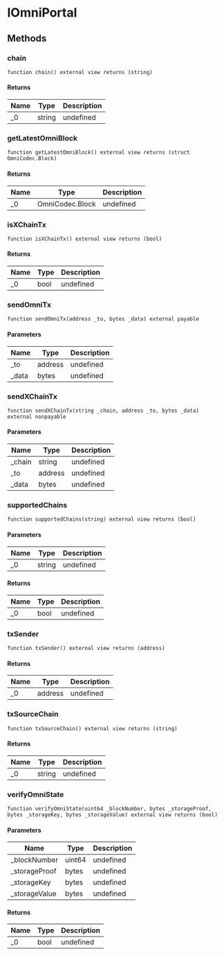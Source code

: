 # IOmniPortal









## Methods

### chain

```solidity
function chain() external view returns (string)
```






#### Returns

| Name | Type | Description |
|---|---|---|
| _0 | string | undefined |

### getLatestOmniBlock

```solidity
function getLatestOmniBlock() external view returns (struct OmniCodec.Block)
```






#### Returns

| Name | Type | Description |
|---|---|---|
| _0 | OmniCodec.Block | undefined |

### isXChainTx

```solidity
function isXChainTx() external view returns (bool)
```






#### Returns

| Name | Type | Description |
|---|---|---|
| _0 | bool | undefined |

### sendOmniTx

```solidity
function sendOmniTx(address _to, bytes _data) external payable
```





#### Parameters

| Name | Type | Description |
|---|---|---|
| _to | address | undefined |
| _data | bytes | undefined |

### sendXChainTx

```solidity
function sendXChainTx(string _chain, address _to, bytes _data) external nonpayable
```





#### Parameters

| Name | Type | Description |
|---|---|---|
| _chain | string | undefined |
| _to | address | undefined |
| _data | bytes | undefined |

### supportedChains

```solidity
function supportedChains(string) external view returns (bool)
```





#### Parameters

| Name | Type | Description |
|---|---|---|
| _0 | string | undefined |

#### Returns

| Name | Type | Description |
|---|---|---|
| _0 | bool | undefined |

### txSender

```solidity
function txSender() external view returns (address)
```






#### Returns

| Name | Type | Description |
|---|---|---|
| _0 | address | undefined |

### txSourceChain

```solidity
function txSourceChain() external view returns (string)
```






#### Returns

| Name | Type | Description |
|---|---|---|
| _0 | string | undefined |

### verifyOmniState

```solidity
function verifyOmniState(uint64 _blockNumber, bytes _storageProof, bytes _storageKey, bytes _storageValue) external view returns (bool)
```





#### Parameters

| Name | Type | Description |
|---|---|---|
| _blockNumber | uint64 | undefined |
| _storageProof | bytes | undefined |
| _storageKey | bytes | undefined |
| _storageValue | bytes | undefined |

#### Returns

| Name | Type | Description |
|---|---|---|
| _0 | bool | undefined |




